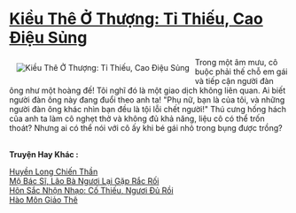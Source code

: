 <a href="https://truyentiki.com/kieu-the-o-thuong-ti-thieu-cao-dieu-sung.33464/" title="Kiều Thê Ở Thượng: Tỉ Thiếu, Cao Điệu Sủng"><h1>Kiều Thê Ở Thượng: Tỉ Thiếu, Cao Điệu Sủng</h1></a><div style="display:table"><img align="right" style="float: left; padding: 10px;" src="https://truyentiki.com/a/img/str/src/33464.jpg" alt="Kiều Thê Ở Thượng: Tỉ Thiếu, Cao Điệu Sủng">Trong một âm mưu, cô buộc phải thế chỗ em gái và tiếp cận người đàn ông như một hoàng đế! Tôi nghĩ đó là một giao dịch không liên quan. Ai biết người đàn ông này đang đuổi theo anh ta! "Phụ nữ, bạn là của tôi, và những người đàn ông khác nhìn bạn đều là tội lỗi chết người!" Thú cưng hống hách của anh ta làm cô nghẹt thở và không đủ khả năng, liệu cô có thể trốn thoát? Nhưng ai có thể nói với cô ấy khi bé gái nhỏ trong bụng được trồng?</div><p><br><b>Truyện Hay Khác :</b></p><a href="https://truyentiki.com/huyen-long-chien-than.33463/" alt="Huyền Long Chiến Thần">Huyền Long Chiến Thần</a><br/><a href="https://github.com/nownovels/top500/tree/master/truyenhay/33617/" alt="Mộ Bác Sĩ, Lão Bà Ngươi Lại Gặp Rắc Rối">Mộ Bác Sĩ, Lão Bà Ngươi Lại Gặp Rắc Rối</a><br/><a href="https://github.com/nownovels/top500/tree/master/truyenhay/33523/" alt="Hôn Sắc Nhộn Nhạo: Cố Thiếu, Ngươi Đủ Rồi">Hôn Sắc Nhộn Nhạo: Cố Thiếu, Ngươi Đủ Rồi</a><br/><a href="https://medium.com/@hoangminhquan16819844/h%C3%A0o-m%C3%B4n-gi%E1%BA%A3o-th%C3%AA-7c2460479530" alt="Hào Môn Giảo Thê">Hào Môn Giảo Thê</a><br/>